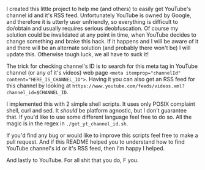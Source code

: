 I created this little project to help me (and others) to easily get YouTube's channel id
and it's RSS feed. Unfortunately YouTube is owned by Google, and therefore it is utterly
user unfriendly, so everything is difficult to do/obtain and usually requires serious
deobfuscation. Of course my solution could be invalidated at any point in time, when
YouTube decides to change something and brake this hack. If it happens and I will be aware
of it and there will be an alternate solution (and probably there won't be) I will update this.
Otherwise tough luck, we all have to suck it!

The trick for checking channel's ID is to search for this meta tag in YouTube channel
(or any of it's videos) web page `<meta itemprop="channelId" content="HERE_IS_CHANNEL_ID">`.
Having it you can also get an RSS feed for this channel by looking at
`https://www.youtube.com/feeds/videos.xml?channel_id=$CHANNEL_ID`.

I implemented this with 2 simple shell scripts. It uses only POSIX complaint shell,
curl and sed. It *should* be platform agnostic, but I don't guarantee that. If you'd like
to use some different language feel free to do so. All the magic is in the regex in
`./get_yt_channel_id.sh`.

If you'd find any bug or would like to improve this scripts feel free to make a pull request.
And if this README helped you to understand how to find YouTube channel's id or it's RSS feed,
then I'm happy I helped.

And lastly to YouTube. For all shit that you do, F you.
